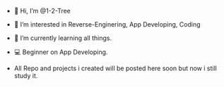 - 👋 Hi, I’m @1-2-Tree
- 👀 I’m interested in Reverse-Enginering, App Developing, Coding
- 🌱 I’m currently learning all things.
- 💻 Beginner on App Developing.

- All Repo and projects i created will be posted here soon but now i still study it.

<!---
1-2-Tree/1-2-Tree is a ✨ special ✨ repository because its `README.md` (this file) appears on your GitHub profile.
You can click the Preview link to take a look at your changes.
--->

